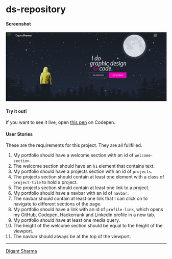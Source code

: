 # ds-repository

#### Screenshot

![Screenshot](Screenshot.jpg)

#### Try it out!

If you want to see it live, open [this pen](https://codepen.io/digantsharma1998/pen/dyVdJBo) on Codepen.

#### User Stories

These are the requirements for this project. They are all fullfilled.

1. My portfolio should have a welcome section with an id of ```welcome-section```.
2. The welcome section should have an ```h1``` element that contains text.
3. My portfolio should have a projects section with an id of ```projects```.
4. The projects section should contain at least one element with a class of ```project-tile``` to hold a project.
5. The projects section should contain at least one link to a project.
6. My portfolio should have a navbar with an id of ```navbar```.
7. The navbar should contain at least one link that I can click on to navigate to different sections of the page.
8. My portfolio should have a link with an id of ```profile-link```, which opens my GitHub, Codepen, Hackerrank and Linkedin profile in a new tab.
9. My portfolio should have at least one media query.
10. The height of the welcome section should be equal to the height of the viewport.
11. The navbar should always be at the top of the viewport.


---

[Digant Sharma](https://www.linkedin.com/in/digant-sharma-915510145/)
